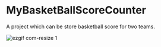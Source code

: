 # MyBasketBallScoreCounter
A project which can be store basketball score for two teams.




![ezgif com-resize 1](https://cloud.githubusercontent.com/assets/9835897/17542967/bb917dbc-5eff-11e6-88fe-99512acbaef0.gif)
